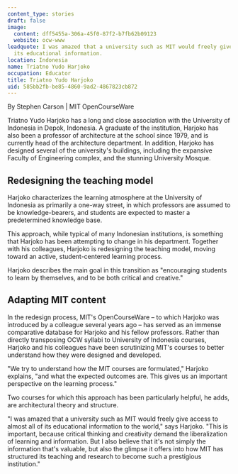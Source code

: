 ```yaml
---
content_type: stories
draft: false
image:
  content: dff5455a-306a-45f0-87f2-b7fb62b09123
  website: ocw-www
leadquote: I was amazed that a university such as MIT would freely give access to
  its educational information.
location: Indonesia
name: Triatno Yudo Harjoko
occupation: Educator
title: Triatno Yudo Harjoko
uid: 585bb2fb-be85-4860-9ad2-4867823cb872
---
```

By Stephen Carson | MIT OpenCourseWare

Triatno Yudo Harjoko has a long and close association with the University of Indonesia in Depok, Indonesia. A graduate of the institution, Harjoko has also been a professor of architecture at the school since 1979, and is currently head of the architecture department. In addition, Harjoko has designed several of the university's buildings, including the expansive Faculty of Engineering complex, and the stunning University Mosque.

## Redesigning the teaching model

Harjoko characterizes the learning atmosphere at the University of Indonesia as primarily a one-way street, in which professors are assumed to be knowledge-bearers, and students are expected to master a predetermined knowledge base.

This approach, while typical of many Indonesian institutions, is something that Harjoko has been attempting to change in his department. Together with his colleagues, Harjoko is redesigning the teaching model, moving toward an active, student-centered learning process.

Harjoko describes the main goal in this transition as "encouraging students to learn by themselves, and to be both critical and creative."

## Adapting MIT content

In the redesign process, MIT's OpenCourseWare – to which Harjoko was introduced by a colleague several years ago – has served as an immense comparative database for Harjoko and his fellow professors. Rather than directly transposing OCW syllabi to University of Indonesia courses, Harjoko and his colleagues have been scrutinizing MIT's courses to better understand how they were designed and developed.

"We try to understand how the MIT courses are formulated," Harjoko explains, "and what the expected outcomes are. This gives us an important perspective on the learning process."

Two courses for which this approach has been particularly helpful, he adds, are architectural theory and structure.

"I was amazed that a university such as MIT would freely give access to almost all of its educational information to the world," says Harjoko. "This is important, because critical thinking and creativity demand the liberalization of learning and information. But I also believe that it's not simply the information that's valuable, but also the glimpse it offers into how MIT has structured its teaching and research to become such a prestigious institution."